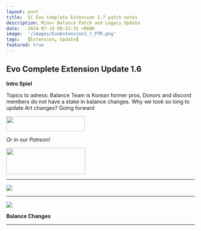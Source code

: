 ```yaml
---
layout: post
title:  SC Evo Complete Extension 1.7 patch notes
description: Minor Balance Patch and Legacy Update
date:   2024-07-18 00:21:35 +0600
image:  '/images/EvoExtension1_7_PTR.png'
tags:   [Extension, Update]
featured: true
---
```


## Evo Complete Extension Update 1.6

**Intro Spiel**

Topics to adress:
Balance Team is Korean former pros, Donors and discord members do not have a stake in balance changes.
Why we took so long to update
Art changes?
Going forward

<a href="https://paypal.me/KopruluKat/"><img src="{{site.baseurl}}/images/blue.png" width="210" height="40"></a> 

*Or in our Patreon!*

<a href="https://www.patreon.com/TeamKopruluSC2"><img src="{{site.baseurl}}/images/becomeAPatronBanner.png" width="211" height="70"></a> 

***

![]({{site.baseurl}}/images/Divider_CoreMods.png)


***

![]({{site.baseurl}}/images/Divider_Extension.png)

**Balance Changes**


***